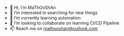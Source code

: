 - 👋 Hi, I’m MaThOoShAn
- 👀 I’m interested in searching for new things
- 🌱 I’m currently learning automation
- 💞️ I’m looking to collaborate on learning CI/CD Pipeline
- 📫 Reach me on mathooshan@outlook.com

<!---
mathooshan28/mathooshan28 is a ✨ special ✨ repository because its `README.md` (this file) appears on your GitHub profile.
You can click the Preview link to take a look at your changes.
--->
